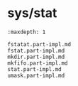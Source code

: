 # sys/stat

```{toctree}
:maxdepth: 1

fstatat.part-impl.md
fstat.part-impl.md
mkdir.part-impl.md
mkfifo.part-impl.md
stat.part-impl.md
umask.part-impl.md
```
